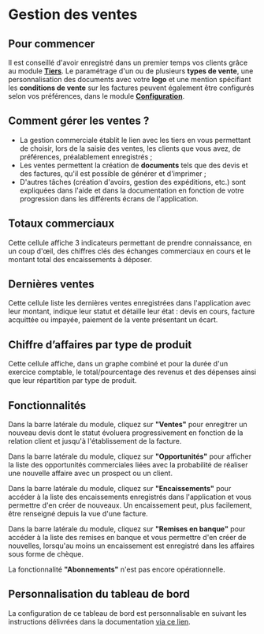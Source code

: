 # Gestion des ventes 

## Pour commencer 
Il est conseillé d'avoir enregistré dans un premier temps vos clients grâce au module [**Tiers**](/backend/dashboards/relationship). Le paramétrage d'un ou de plusieurs **types de vente**, une personnalisation des documents avec votre **logo** et une mention spécifiant les **conditions de vente** sur les factures peuvent également être configurés selon vos préférences, dans le module [**Configuration**](/backend/dashboards/settings).

## Comment gérer les ventes ?

* La gestion commerciale établit le lien avec les tiers en vous permettant de choisir, lors de la saisie des ventes, les clients que vous avez, de préférences, préalablement enregistrés&nbsp;;
* Les ventes permettent la création de **documents** tels que des devis et des factures, qu'il est possible de générer et d'imprimer&nbsp;;
* D'autres tâches (création d'avoirs, gestion des expéditions, etc.) sont expliquées dans l'aide et dans la documentation en fonction de votre progression dans les différents écrans de l'application.

## Totaux commerciaux   

Cette cellule affiche 3 indicateurs permettant de prendre connaissance, en un coup d'œil, des chiffres clés des échanges commerciaux en cours et le montant total des encaissements à déposer.

## Dernières ventes 

Cette cellule liste les dernières ventes enregistrées dans l'application avec leur montant, indique leur statut et détaille leur état&nbsp;: devis en cours, facture acquittée ou impayée, paiement de la vente présentant un écart.

## Chiffre d’affaires par type de produit 

Cette cellule affiche, dans un graphe combiné et pour la durée d'un exercice comptable, le total/pourcentage des revenus et des dépenses ainsi que leur répartition par type de produit.

## Fonctionnalités

Dans la barre latérale du module, cliquez sur **"Ventes"** pour enregitrer un nouveau devis dont le statut évoluera progressivement en fonction de la relation client et jusqu'à l'établissement de la facture.

Dans la barre latérale du module, cliquez sur **"Opportunités"** pour afficher la liste des opportunités commerciales liées avec la probabilité de réaliser une nouvelle affaire avec un prospect ou un client.

Dans la barre latérale du module, cliquez sur **"Encaissements"** pour accéder à la liste des encaissements enregistrés dans l'application et vous permettre d'en créer de nouveaux. Un encaissement peut, plus facilement, être renseigné depuis la vue d'une facture.

Dans la barre latérale du module, cliquez sur **"Remises en banque"** pour accéder à la liste des remises en banque et vous permettre d'en créer de nouvelles, lorsqu'au moins un encaissement est enregistré dans les affaires sous forme de chèque.

La fonctionnalité **"Abonnements"** n'est pas encore opérationnelle.

## Personnalisation du tableau de bord 

La configuration de ce tableau de bord est personnalisable en suivant les instructions délivrées dans la documentation [via ce lien](https://doc.ekylibre.com/v2/fr/chapitre4/#perso).
